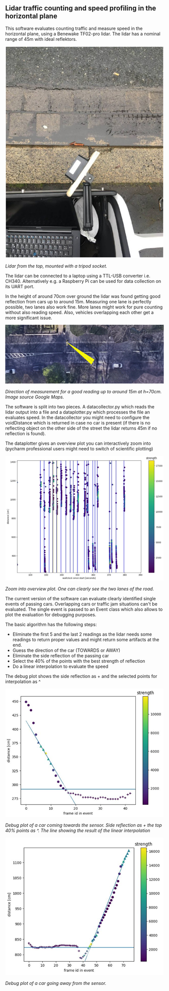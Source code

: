 ## Lidar traffic counting and speed profiling in the horizontal plane

This software evaluates counting traffic and measure speed in the horizontal plane, 
using a Benewake TF02-pro lidar. The lidar has a nominal range of 45m with ideal reflektors.

![lidar from top](img/lidar_from_top.jpg "lidar from top")

_Lidar from the top, mounted with a tripod socket._

The lidar can be connected to a laptop using a TTL-USB converter i.e. CH340. Alternatively e.g. a Raspberry Pi can be used 
for data collection on its UART port.

In the height of around 70cm over ground the lidar was found getting good reflection from cars up to around 15m.
Measuring one lane is perfectly possible, two lanes also work fine. More lanes might work for pure counting without also
reading speed. Also, vehicles overlapping each other get a more significant issue.

![direction of measurement](img/measurement_direction.jpg "direction of measurement")

_Direction of measurement for a good reading up to around 15m at h=70cm. Image source Google Maps._

The software is split into two pieces. A datacollector.py which reads the lidar output into a file and a dataplotter.py 
which processes the file an evaluates speed. In the datacollector you might need to configure the voidDistance which is returned
in case no car is present (if there is no reflecting object on the other side of the street the lidar returns 45m if no
reflection is found).

The dataplotter gives an overview plot you can interactively zoom into (pycharm professional users might need to switch of 
scientific plotting)

![zoom into overview plot](img/overview.jpg "Zoom into overview plot")

_Zoom into overview plot. One can clearly see the two lanes of the road._

The current version of the software can evaluate clearly identified single events of passing cars. Overlapping cars or 
traffic jam situations can't be evaluated.
The single event is passed to an Event class which also allows to plot the evaluation for debugging purposes.

The basic algorithm has the following steps:
* Eliminate the first 5 and the last 2 readings as the lidar needs some readings to return proper values and might 
  return some artifacts at the end.
* Guess the direction of the car (TOWARDS or AWAY)
* Eliminate the side reflection of the passing car
* Select the 40% of the points with the best strength of reflection
* Do a linear interpolation to evaluate the speed

The debug plot shows the side reflection as + and the selected points for interpolation as ^

![car coming towards sensor](img/car_going_towards.jpg "Debug plot of car coming towards sensor")

_Debug plot of a car coming towards the sensor. Side reflection as + the top 40% points as ^. The line showing 
the result of the linear interpolation_

![car going away from the sensor](img/car_going_away.jpg "Debug plot of car going away from the sensor")

_Debug plot of a car going away from the sensor._




